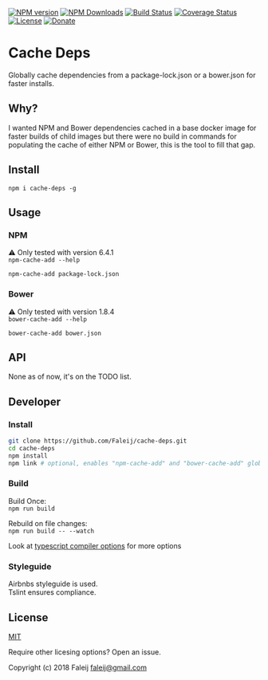 
[![NPM version][npm-image]][npm-url]
[![NPM Downloads][downloads-image]][downloads-url]
[![Build Status][travis-image]][travis-url]
[![Coverage Status][coveralls-image]][coveralls-url]
[![License][license-image]](LICENSE)
[![Donate][donate-image]][donate-url]

# Cache Deps
Globally cache dependencies from a package-lock.json or a bower.json for faster installs.


## Why?
I wanted NPM and Bower dependencies cached in a base docker image for faster builds of child images but there were no build in commands for populating the cache of either NPM or Bower, this is the tool to fill that gap.


## Install
`npm i cache-deps -g`


## Usage

### NPM
⚠️ Only tested with version 6.4.1  
`npm-cache-add --help`

`npm-cache-add package-lock.json`

### Bower
⚠️ Only tested with version 1.8.4  
`bower-cache-add --help`

`bower-cache-add bower.json`


## API
None as of now, it's on the TODO list.


## Developer

### Install
```bash
git clone https://github.com/Faleij/cache-deps.git
cd cache-deps
npm install
npm link # optional, enables "npm-cache-add" and "bower-cache-add" globally
```

### Build
Build Once:  
`npm run build`

Rebuild on file changes:  
`npm run build -- --watch`

Look at [typescript compiler options](https://www.typescriptlang.org/docs/handbook/compiler-options.html) for more options

### Styleguide
Airbnbs styleguide is used.  
Tslint ensures compliance.


## License

[MIT](LICENSE)

Require other licesing options? Open an issue.

Copyright (c) 2018 Faleij [faleij@gmail.com](mailto:faleij@gmail.com)

[npm-image]: http://img.shields.io/npm/v/cache-deps.svg
[npm-url]: https://npmjs.org/package/cache-deps
[downloads-image]: https://img.shields.io/npm/dm/cache-deps.svg
[downloads-url]: https://npmjs.org/package/cache-deps
[travis-image]: https://travis-ci.org/Faleij/cache-deps.svg?branch=master
[travis-url]: https://travis-ci.org/Faleij/cache-deps
[coveralls-image]: https://coveralls.io/repos/Faleij/cache-deps/badge.svg?branch=master&service=github
[coveralls-url]: https://coveralls.io/github/Faleij/cache-deps?branch=master
[license-image]: https://img.shields.io/badge/license-MIT-blue.svg
[donate-image]: https://img.shields.io/badge/Donate-PayPal-green.svg
[donate-url]: https://www.paypal.com/cgi-bin/webscr?cmd=_donations&business=faleij%40gmail%2ecom&lc=GB&item_name=faleij&item_number=cacheDeps&currency_code=SEK&bn=PP%2dDonationsBF%3abtn_donate_SM%2egif%3aNonHosted
